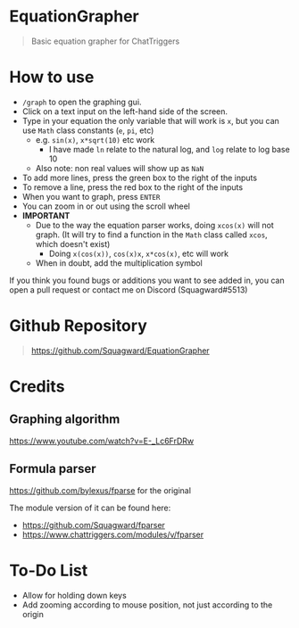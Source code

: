 # EquationGrapher

> Basic equation grapher for ChatTriggers

# How to use

- `/graph` to open the graphing gui.
- Click on a text input on the left-hand side of the screen.
- Type in your equation the only variable that will work is `x`,
  but you can use `Math` class constants (`e`, `pi`, etc)
  - e.g. `sin(x)`, `x*sqrt(10)` etc work
    - I have made `ln` relate to the natural log, and `log` relate to log base 10
  - Also note: non real values will show up as `NaN`
- To add more lines, press the green box to the right of the inputs
- To remove a line, press the red box to the right of the inputs
- When you want to graph, press `ENTER`
- You can zoom in or out using the scroll wheel
- **IMPORTANT**
  - Due to the way the equation parser works, doing `xcos(x)` will not graph.
    (It will try to find a function in the `Math` class called `xcos`, which doesn't exist)
    - Doing `x(cos(x))`, `cos(x)x`, `x*cos(x)`, etc will work
  - When in doubt, add the multiplication symbol

If you think you found bugs or additions you want to see added in,
you can open a pull request or contact me on Discord (Squagward#5513)

# Github Repository

> https://github.com/Squagward/EquationGrapher

# Credits

## Graphing algorithm

https://www.youtube.com/watch?v=E-_Lc6FrDRw

## Formula parser

https://github.com/bylexus/fparse for the original

The module version of it can be found here:

- https://github.com/Squagward/fparser
- https://www.chattriggers.com/modules/v/fparser

# To-Do List

- Allow for holding down keys
- Add zooming according to mouse position, not just according to the origin
